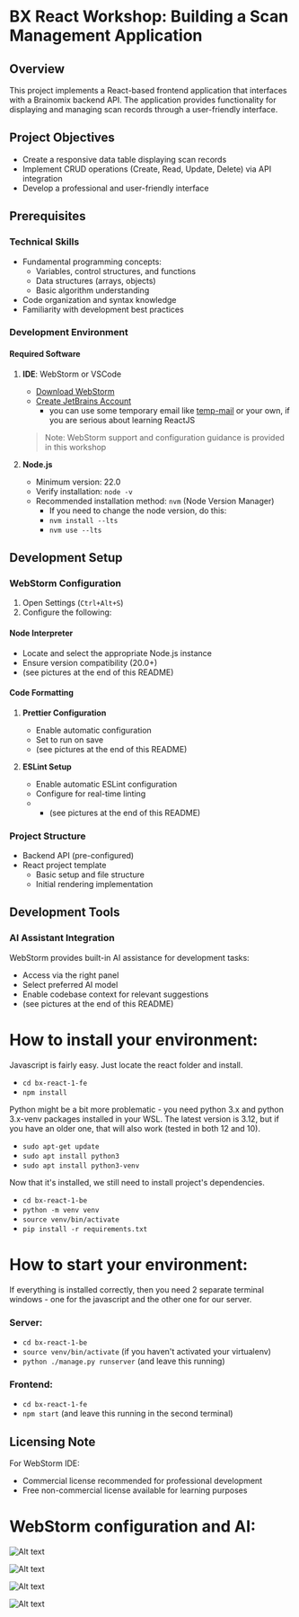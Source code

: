 # BX React Workshop: Building a Scan Management Application

## Overview
This project implements a React-based frontend application that interfaces with a Brainomix backend API. The application provides functionality for displaying and managing scan records through a user-friendly interface.

## Project Objectives
- Create a responsive data table displaying scan records
- Implement CRUD operations (Create, Read, Update, Delete) via API integration
- Develop a professional and user-friendly interface

## Prerequisites

### Technical Skills
- Fundamental programming concepts:
  - Variables, control structures, and functions
  - Data structures (arrays, objects)
  - Basic algorithm understanding
- Code organization and syntax knowledge
- Familiarity with development best practices

### Development Environment

#### Required Software
1. **IDE**: WebStorm or VSCode
   - [Download WebStorm](https://www.jetbrains.com/webstorm/download/?section=windows)
   - [Create JetBrains Account](https://account.jetbrains.com/signup)
     - you can use some temporary email like [temp-mail](https://temp-mail.org/) or your own, if you are serious about learning ReactJS
   > Note: WebStorm support and configuration guidance is provided in this workshop

2. **Node.js**
   - Minimum version: 22.0
   - Verify installation: `node -v`
   - Recommended installation method: `nvm` (Node Version Manager)
     - If you need to change the node version, do this:
     - `nvm install --lts`
     - `nvm use --lts`

## Development Setup

### WebStorm Configuration
1. Open Settings (`Ctrl+Alt+S`)
2. Configure the following:

#### Node Interpreter
- Locate and select the appropriate Node.js instance
- Ensure version compatibility (20.0+)
- (see pictures at the end of this README) 

#### Code Formatting
1. **Prettier Configuration**
   - Enable automatic configuration
   - Set to run on save
   - (see pictures at the end of this README)

2. **ESLint Setup**
   - Enable automatic ESLint configuration
   - Configure for real-time linting
   - - (see pictures at the end of this README)

### Project Structure
- Backend API (pre-configured)
- React project template
  - Basic setup and file structure
  - Initial rendering implementation

## Development Tools

### AI Assistant Integration
WebStorm provides built-in AI assistance for development tasks:
- Access via the right panel
- Select preferred AI model
- Enable codebase context for relevant suggestions
- (see pictures at the end of this README)

# How to install your environment:
Javascript is fairly easy. Just locate the react folder and install.
- `cd bx-react-1-fe`
- `npm install`

Python might be a bit more problematic - you need python 3.x and python 3.x-venv packages installed in your WSL. The latest version is 3.12, but if you have an older one, that will also work (tested in both 12 and 10).
- `sudo apt-get update`
- `sudo apt install python3`
- `sudo apt install python3-venv`

Now that it's installed, we still need to install project's dependencies.
- `cd bx-react-1-be`
- `python -m venv venv`
- `source venv/bin/activate`
- `pip install -r requirements.txt`

# How to start your environment:
If everything is installed correctly, then you need 2 separate terminal windows - one for the javascript and the other one for our server.
### Server:

- `cd bx-react-1-be`
- `source venv/bin/activate` (if you haven't activated your virtualenv)
- `python ./manage.py runserver` (and leave this running)

### Frontend:
- `cd bx-react-1-fe`
- `npm start` (and leave this running in the second terminal)

## Licensing Note
For WebStorm IDE:
- Commercial license recommended for professional development
- Free non-commercial license available for learning purposes


# WebStorm configuration and AI:
![Alt text](https://i.imgur.com/pnIS0GR.png)

![Alt text](https://i.imgur.com/tlU44kw.png)

![Alt text](https://i.imgur.com/lN8oqQu.png)

![Alt text](https://i.imgur.com/mbDXKQz.png)